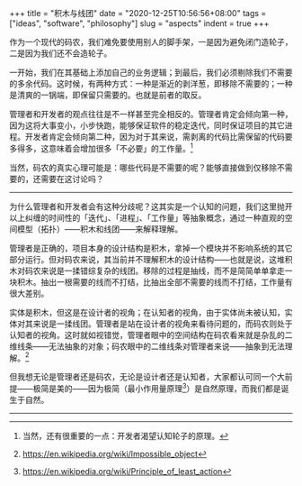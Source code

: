 +++
title = "积木与线团"
date = "2020-12-25T10:56:56+08:00"
tags = ["ideas", "software", "philosophy"]
slug = "aspects"
indent = true
+++

作为一个现代的码农，我们难免要使用别人的脚手架，一是因为避免闭门造轮子，二是因为我们还不会造轮子。

一开始，我们在其基础上添加自己的业务逻辑；到最后，我们必须剔除我们不需要的多余代码。这时候，有两种方式：一种是渐近的剥洋葱，即移除不需要的；一种是清爽的一锅端，即保留只需要的。也就是前者的取反。

管理者和开发者的观点往往是不一样甚至完全相反的。管理者肯定会倾向第一种，因为这将大事变小，小步快跑，能够保证软件的稳定迭代，同时保证项目的其它进程。开发者肯定会倾向第二种，因为对于其来说，需剥离的代码比需保留的代码要多得多，这意味着会增加很多「不必要」的工作量。[^1]

当然，码农的真实心理可能是：哪些代码是不需要的呢？能够直接做到仅移除不需要的，还需要在这讨论吗？

---

为什么管理者和开发者会有这种分歧呢？这其实是一个认知的问题，我们这里抛开以上纠缠的时间性的「迭代」、「进程」、「工作量」等抽象概念，通过一种直观的空间模型（拓扑）——积木和线团——来解释理解。

管理者是正确的，项目本身的设计结构是积木，拿掉一个模块并不影响系统的其它部分运行。但对码农来说，其当前并不理解积木的设计结构——也就是说，这堆积木对码农来说是一揉错综复杂的线团。移除的过程是抽线，而不是简简单单拿走一块积木。抽出一根需要的线而不打结，比抽出全部不需要的线而不打结，工作量有很大差别。

实体是积木，但这是在设计者的视角；在认知者的视角，由于实体尚未被认知，实体对其来说是一揉线团。管理者是站在设计者的视角来看待问题的，而码农则处于认知者的视角。这时就如视错觉，管理者眼中的空间结构在码农看来就是杂乱的二维线条——无法抽象的对象；码农眼中的二维线条对管理者来说——抽象到无法理解。[^2]

但我想无论是管理者还是码农，无论是设计者还是认知者，大家都认可同一个大前提——极简是美的——因为极简（最小作用量原理[^3]）是自然原理，而我们都是诞生于自然。

---

[^1]: 当然，还有很重要的一点：开发者渴望认知轮子的原理。
[^2]: https://en.wikipedia.org/wiki/Impossible_object
[^3]: https://en.wikipedia.org/wiki/Principle_of_least_action
